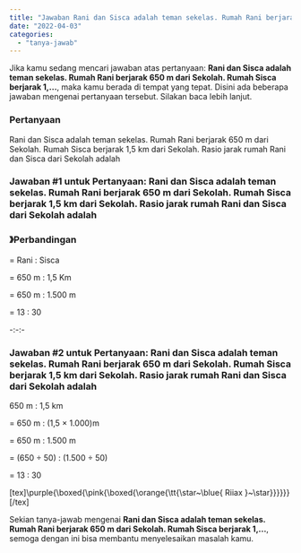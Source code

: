 ```yaml
---
title: "Jawaban Rani dan Sisca adalah teman sekelas. Rumah Rani berjarak 650 m dari Sekolah. Rumah Sisca berjarak 1,..."
date: "2022-04-03"
categories: 
  - "tanya-jawab"
---
```


Jika kamu sedang mencari jawaban atas pertanyaan: **Rani dan Sisca adalah teman sekelas. Rumah Rani berjarak 650 m dari Sekolah. Rumah Sisca berjarak 1,...**, maka kamu berada di tempat yang tepat. Disini ada beberapa jawaban mengenai pertanyaan tersebut. Silakan baca lebih lanjut.

### Pertanyaan

Rani dan Sisca adalah teman sekelas. Rumah Rani berjarak 650 m dari Sekolah. Rumah Sisca berjarak 1,5 km dari Sekolah. Rasio jarak rumah Rani dan Sisca dari Sekolah adalah​

### Jawaban #1 untuk Pertanyaan: Rani dan Sisca adalah teman sekelas. Rumah Rani berjarak 650 m dari Sekolah. Rumah Sisca berjarak 1,5 km dari Sekolah. Rasio jarak rumah Rani dan Sisca dari Sekolah adalah​

### 》Perbandingan

\= Rani : Sisca

\= 650 m : 1,5 Km

\= 650 m : 1.500 m

\= 13 : 30

\-:-:-

### Jawaban #2 untuk Pertanyaan: Rani dan Sisca adalah teman sekelas. Rumah Rani berjarak 650 m dari Sekolah. Rumah Sisca berjarak 1,5 km dari Sekolah. Rasio jarak rumah Rani dan Sisca dari Sekolah adalah​

650 m : 1,5 km

\= 650 m : (1,5 × 1.000)m

\= 650 m : 1.500 m

\= (650 ÷ 50) : (1.500 ÷ 50)

\= 13 : 30

\[tex\]\\purple{\\boxed{\\pink{\\boxed{\\orange{\\tt{\\star~\\blue{ Riiax }~\\star}}}}}}\[/tex\]

Sekian tanya-jawab mengenai **Rani dan Sisca adalah teman sekelas. Rumah Rani berjarak 650 m dari Sekolah. Rumah Sisca berjarak 1,...**, semoga dengan ini bisa membantu menyelesaikan masalah kamu.
